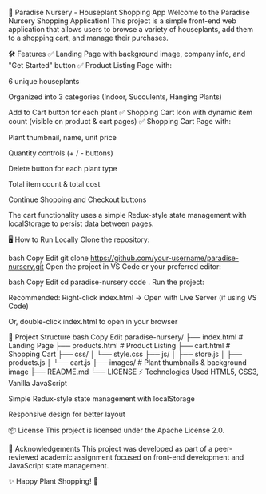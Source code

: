 🌿 Paradise Nursery - Houseplant Shopping App
Welcome to the Paradise Nursery Shopping Application! This project is a simple front-end web application that allows users to browse a variety of houseplants, add them to a shopping cart, and manage their purchases.

🛠️ Features
✅ Landing Page with background image, company info, and "Get Started" button
✅ Product Listing Page with:

6 unique houseplants

Organized into 3 categories (Indoor, Succulents, Hanging Plants)

Add to Cart button for each plant
✅ Shopping Cart Icon with dynamic item count (visible on product & cart pages)
✅ Shopping Cart Page with:

Plant thumbnail, name, unit price

Quantity controls (+ / - buttons)

Delete button for each plant type

Total item count & total cost

Continue Shopping and Checkout buttons

The cart functionality uses a simple Redux-style state management with localStorage to persist data between pages.

🖥️ How to Run Locally
Clone the repository:

bash
Copy
Edit
git clone https://github.com/your-username/paradise-nursery.git
Open the project in VS Code or your preferred editor:

bash
Copy
Edit
cd paradise-nursery
code .
Run the project:

Recommended: Right-click index.html → Open with Live Server (if using VS Code)

Or, double-click index.html to open in your browser

📁 Project Structure
bash
Copy
Edit
paradise-nursery/
├── index.html            # Landing Page
├── products.html         # Product Listing
├── cart.html             # Shopping Cart
├── css/
│   └── style.css
├── js/
│   ├── store.js
│   ├── products.js
│   └── cart.js
├── images/               # Plant thumbnails & background image
├── README.md
└── LICENSE
⚡ Technologies Used
HTML5, CSS3, Vanilla JavaScript

Simple Redux-style state management with localStorage

Responsive design for better layout

📦 License
This project is licensed under the Apache License 2.0.

🙌 Acknowledgements
This project was developed as part of a peer-reviewed academic assignment focused on front-end development and JavaScript state management.

✨ Happy Plant Shopping! 🌱
